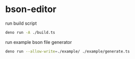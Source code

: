 # bson-editor

run build script

```sh
deno run -A ./build.ts
```

run example bson file generator

```sh
deno run --allow-write=./example/ ./example/generate.ts
```
